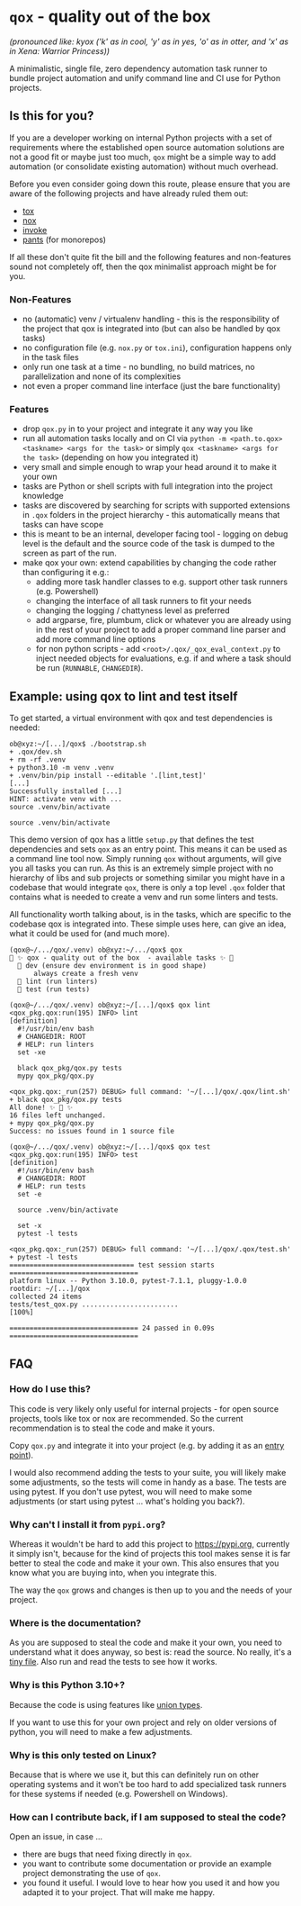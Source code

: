 # `qox` - quality out of the box

*(pronounced like: kyox ('k' as in cool, 'y' as in yes, 'o' as in otter, and 'x' as in Xena: Warrior Princess))*

A minimalistic, single file, zero dependency automation task runner to bundle project automation and unify command line and CI use for Python projects.

## Is this for you?

If you are a developer working on internal Python projects with a set of requirements where the established open source automation solutions are not a good fit or maybe just too much, `qox` might be a simple way to add automation (or consolidate existing automation) without much overhead.

Before you even consider going down this route, please ensure that you are aware of the following projects and have already ruled them out:

* [tox](https://tox.wiki)
* [nox](https://nox.thea.codes/)
* [invoke](https://www.pyinvoke.org/)
* [pants](https://www.pantsbuild.org/) (for monorepos)

If all these don't quite fit the bill and the following features and non-features sound not completely off, then the qox minimalist approach might be for you.

### Non-Features

* no (automatic) venv / virtualenv handling - this is the responsibility of the project that qox is integrated into (but can also be handled by qox tasks)
* no configuration file (e.g. `nox.py` or `tox.ini`), configuration happens only in the task files
* only run one task at a time - no bundling, no build matrices, no parallelization and none of its complexities
* not even a proper command line interface (just the bare functionality)

### Features

* drop `qox.py` in to your project and integrate it any way you like
* run all automation tasks locally and on CI via
  `python -m <path.to.qox> <taskname> <args for the task>` or simply `qox <taskname> <args for the task>` (depending on how you integrated it)
* very small and simple enough to wrap your head around it to make it your own
* tasks are Python or shell scripts with full integration into the project knowledge
* tasks are discovered by searching for scripts with supported extensions in `.qox` folders in the project hierarchy - this automatically means that tasks can have scope
* this is meant to be an internal, developer facing tool - logging on debug level is the default and the source code of the task is dumped to the screen as part of the run.
* make qox your own: extend capabilities by changing the code rather than configuring it e.g.:
    * adding more task handler classes to e.g. support other task runners (e.g. Powershell)
    * changing the interface of all task runners to fit your needs
    * changing the logging / chattyness level as preferred
    * add argparse, fire, plumbum, click or whatever you are already using in the rest of your project to add a proper command line parser and add more command line options
    * for non python scripts - add `<root>/.qox/_qox_eval_context.py` to inject needed objects for evaluations, e.g. if and where a task should be run (`RUNNABLE`, `CHANGEDIR`).

## Example: using qox to lint and test itself

To get started, a virtual environment with qox and test dependencies is needed:

```text
ob@xyz:~/[...]/qox$ ./bootstrap.sh 
+ .qox/dev.sh
+ rm -rf .venv
+ python3.10 -m venv .venv
+ .venv/bin/pip install --editable '.[lint,test]'
[...]
Successfully installed [...]
HINT: activate venv with ...
source .venv/bin/activate
```

```text
source .venv/bin/activate
```

This demo version of qox has a little `setup.py` that defines the test dependencies and sets `qox` as an entry point. This means it can be used as a command line tool now. Simply running `qox` without arguments, will give you all tasks you can run.  As this is an extremely simple project with no hierarchy of libs and sub projects or something similar you might have in a codebase that would integrate `qox`, there is only a top level `.qox` folder that contains what is needed to create a venv and run some linters and tests.

All functionality worth talking about, is in the tasks, which are specific to the codebase qox is integrated into. These simple uses here, can give an idea, what it could be used for (and much more).

```text
(qox@~/.../qox/.venv) ob@xyz:~/.../qox$ qox
💯 ✨ qox - quality out of the box  - available tasks ✨ 💯
  🏃 dev (ensure dev environment is in good shape)
      always create a fresh venv
  🏃 lint (run linters)
  🏃 test (run tests)
```

```text
(qox@~/.../qox/.venv) ob@xyz:~/[...]/qox$ qox lint
<qox_pkg.qox:run(195) INFO> lint
[definition]
  #!/usr/bin/env bash
  # CHANGEDIR: ROOT
  # HELP: run linters
  set -xe

  black qox_pkg/qox.py tests
  mypy qox_pkg/qox.py

<qox_pkg.qox:_run(257) DEBUG> full command: '~/[...]/qox/.qox/lint.sh'
+ black qox_pkg/qox.py tests
All done! ✨ 🍰 ✨
16 files left unchanged.
+ mypy qox_pkg/qox.py
Success: no issues found in 1 source file
```

```text
(qox@~/.../qox/.venv) ob@xyz:~/[...]/qox$ qox test
<qox_pkg.qox:run(195) INFO> test
[definition]
  #!/usr/bin/env bash
  # CHANGEDIR: ROOT
  # HELP: run tests
  set -e

  source .venv/bin/activate

  set -x
  pytest -l tests

<qox_pkg.qox:_run(257) DEBUG> full command: '~/[...]/qox/.qox/test.sh'
+ pytest -l tests
=============================== test session starts ================================
platform linux -- Python 3.10.0, pytest-7.1.1, pluggy-1.0.0
rootdir: ~/[...]/qox
collected 24 items                                                                                                                                                   
tests/test_qox.py ........................                                    [100%]

================================ 24 passed in 0.09s ================================
```

## FAQ

### How do I use this?

This code is very likely only useful for internal projects - for open source projects, tools like tox or nox are recommended. So the current recommendation is to steal the code and make it yours.

Copy `qox.py` and integrate it into your project (e.g. by adding it as an [entry point](https://packaging.python.org/en/latest/specifications/entry-points/#entry-points-specification)). 

I would also recommend adding the tests to your suite, you will likely make some adjustments, so the tests will come in handy as a base. The tests are using pytest. If you don't use pytest, wou will need to make some adjustments (or start using pytest ... what's holding you back?).

### Why can't I install it from `pypi.org`?

Whereas it wouldn't be hard to add this project to https://pypi.org, currently it simply isn't, because for the kind of projects this tool makes sense it is far better to steal the code and make it your own. This also ensures that you know what you are buying into, when you integrate this.

The way the `qox` grows and changes is then up to you and the needs of your project.

### Where is the documentation?

As you are supposed to steal the code and make it your own, you need to understand what it does anyway, so best is: read the source. No really, it's a [tiny file](./qox_pkg/qox.py). Also run and read the tests to see how it works.

### Why is this Python 3.10+?

Because the code is using features like [union types](https://peps.python.org/pep-0604/). 

If you want to use this for your own project and rely on older versions of python, you will need to make a few adjustments.

### Why is this only tested on Linux? 

Because that is where we use it, but this can definitely run on other operating systems and it won't be too hard to add specialized task runners for these systems if needed (e.g. Powershell on Windows).

### How can I contribute back, if I am supposed to steal the code?

Open an issue, in case ...

* there are bugs that need fixing directly in `qox`.
* you want to contribute some documentation or provide an example project demonstrating the use of `qox`.
* you found it useful. I would love to hear how you used it and how you adapted it to your project. That will make me happy.
